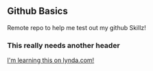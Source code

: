 Github Basics
-------------
Remote repo to help me test out my github Skillz!
### This really needs another header
[I'm learning this on lynda.com!](http://www.lynda.com)
